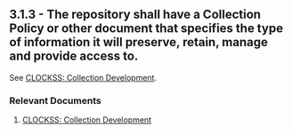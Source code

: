 ## 3.1.3 - The repository shall have a Collection Policy or other document that specifies the type of information it will preserve, retain, manage and provide access to.

See [CLOCKSS: Collection
Development](CLOCKSS:_Collection_Development "wikilink").

### Relevant Documents

1.  [CLOCKSS: Collection
    Development](CLOCKSS:_Collection_Development "wikilink")